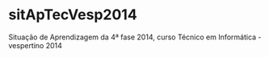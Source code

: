 sitApTecVesp2014
================

Situação de Aprendizagem da 4ª fase 2014, curso Técnico em Informática - vespertino 2014
